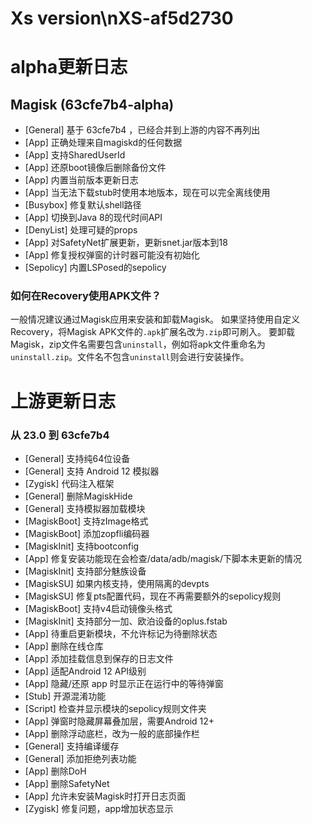 # Xs version\nXS-af5d2730
# alpha更新日志

## Magisk (63cfe7b4-alpha)
- [General] 基于 63cfe7b4 ，已经合并到上游的内容不再列出
- [App] 正确处理来自magiskd的任何数据
- [App] 支持SharedUserId
- [App] 还原boot镜像后删除备份文件
- [App] 内置当前版本更新日志
- [App] 当无法下载stub时使用本地版本，现在可以完全离线使用
- [Busybox] 修复默认shell路径
- [App] 切换到Java 8的现代时间API
- [DenyList] 处理可疑的props
- [App] 对SafetyNet扩展更新，更新snet.jar版本到18
- [App] 修复授权弹窗的计时器可能没有初始化
- [Sepolicy] 内置LSPosed的sepolicy

### 如何在Recovery使用APK文件？
一般情况建议通过Magisk应用来安装和卸载Magisk。
如果坚持使用自定义Recovery，将Magisk APK文件的`.apk`扩展名改为`.zip`即可刷入。
要卸载Magisk，zip文件名需要包含`uninstall`，例如将apk文件重命名为`uninstall.zip`。文件名不包含`uninstall`则会进行安装操作。

# 上游更新日志

### 从 23.0 到 63cfe7b4
- [General] 支持纯64位设备
- [General] 支持 Android 12 模拟器
- [Zygisk] 代码注入框架
- [General] 删除MagiskHide
- [General] 支持模拟器加载模块
- [MagiskBoot] 支持zImage格式
- [MagiskBoot] 添加zopfli编码器
- [MagiskInit] 支持bootconfig
- [App] 修复安装功能现在会检查/data/adb/magisk/下脚本未更新的情况
- [MagiskInit] 支持部分魅族设备
- [MagiskSU] 如果内核支持，使用隔离的devpts
- [MagiskSU] 修复pts配置代码，现在不再需要额外的sepolicy规则
- [MagiskBoot] 支持v4启动镜像头格式
- [MagiskInit] 支持部分一加、欧泊设备的oplus.fstab
- [App] 待重启更新模块，不允许标记为待删除状态
- [App] 删除在线仓库
- [App] 添加挂载信息到保存的日志文件
- [App] 适配Android 12 API级别
- [App] 隐藏/还原 app 时显示正在运行中的等待弹窗
- [Stub] 开源混淆功能
- [Script] 检查并显示模块的sepolicy规则文件夹
- [App] 弹窗时隐藏屏幕叠加层，需要Android 12+
- [App] 删除浮动底栏，改为一般的底部操作栏
- [General] 支持编译缓存
- [General] 添加拒绝列表功能
- [App] 删除DoH
- [App] 删除SafetyNet
- [App] 允许未安装Magisk时打开日志页面
- [Zygisk] 修复问题，app增加状态显示
